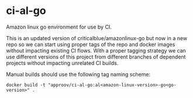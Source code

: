 # ci-al-go

Amazon linux go environment for use by CI.

This is an updated version of criticalblue/amazonlinux-go but now in a new repo
so we can start using proper tags of the repo and docker images without
impacting existing CI flows. With a proper tagging strategy we can use
different versions of this project from different branches of dependent
projects without impacting unrelated CI builds.

Manual builds should use the following tag naming scheme:

```
docker build -t "approov/ci-al-go:al<amazon-linux-version>-go<go-version>" .
```
